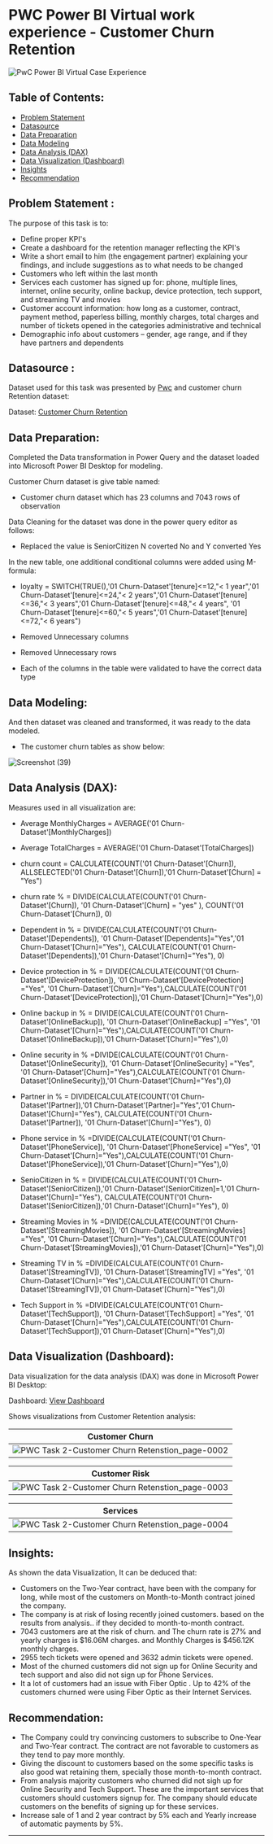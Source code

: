 # PWC Power BI Virtual work experience - Customer Churn Retention

![PwC Power BI Virtual Case Experience](https://user-images.githubusercontent.com/118357991/227788348-b988c4df-7923-46d6-8af7-102b8042f721.png)

## Table of Contents:

- [Problem Statement](https://github.com/yogeshkasar778/PWC_task_2-Customer_Churn_Retension_dashboard/edit/main/README.md#problem-statement-)
- [Datasource](https://github.com/yogeshkasar778/PWC_task_2-Customer_Churn_Retension_dashboard/edit/main/README.md#datasource-)
- [Data Preparation](https://github.com/yogeshkasar778/PWC_task_2-Customer_Churn_Retension_dashboard/edit/main/README.md#data-preparation)
- [Data Modeling](https://github.com/yogeshkasar778/PWC_task_2-Customer_Churn_Retension_dashboard/edit/main/README.md#data-modeling)
- [Data Analysis (DAX)](https://github.com/yogeshkasar778/PWC_task_2-Customer_Churn_Retension_dashboard/edit/main/README.md#data-analysis-dax)
- [Data Visualization (Dashboard)](https://github.com/yogeshkasar778/PWC_task_2-Customer_Churn_Retension_dashboard/edit/main/README.md#data-visualization-dashboard)
- [Insights](https://github.com/yogeshkasar778/PWC_task_2-Customer_Churn_Retension_dashboard/edit/main/README.md#insights)
- [Recommendation](https://github.com/yogeshkasar778/PWC_task_2-Customer_Churn_Retension_dashboard/edit/main/README.md#recommendation)

## Problem Statement :

The purpose of this task is to:

- Define proper KPI's
- Create a dashboard for the retention manager reflecting the KPI's
- Write a short email to him (the engagement partner) explaining your findings, and include suggestions as to what needs to be changed
- Customers who left within the last month
- Services each customer has signed up for: phone, multiple lines, internet, online security, online backup, device protection, tech support, and streaming TV and movies
- Customer account information: how long as a customer, contract, payment method, paperless billing, monthly charges, total charges and number of tickets opened in the categories administrative and technical
- Demographic info about customers – gender, age range, and if they have partners and dependents

## Datasource :

Dataset used for this task was presented by [Pwc](https://www.pwc.ch/en/careers-with-pwc/students/virtual-case-experience.html) and customer churn Retention dataset:

Dataset: [Customer Churn Retention](https://github.com/yogeshkasar778/PWC_task_2---Customer_Churn_Retension_dashboard/blob/main/02%20Churn-Dataset.xlsx)

## Data Preparation:

Completed the Data transformation in Power Query and the dataset loaded into Microsoft Power BI Desktop for modeling.

Customer Churn dataset is give table named:

- Customer churn dataset which has 23 columns and 7043 rows of observation

Data Cleaning for the dataset was done in the power query editor as follows:

- Replaced  the value is SeniorCitizen N coverted No and Y converted Yes

In the new table, one additional conditional columns were added using M-formula:

- loyalty = SWITCH(TRUE(),'01 Churn-Dataset'[tenure]<=12,"< 1 year",'01 Churn-Dataset'[tenure]<=24,"< 2 years",'01 Churn-Dataset'[tenure]<=36,"< 3 years",'01 Churn-Dataset'[tenure]<=48,"< 4 years", '01 Churn-Dataset'[tenure]<=60,"< 5 years",'01 Churn-Dataset'[tenure]<=72,"< 6 years")

- Removed Unnecessary columns 
- Removed Unnecessary rows
- Each of the columns in the table were validated to have the correct data type

## Data Modeling:

And then dataset was cleaned and transformed, it was ready to the data modeled.

- The customer churn tables as show below:

![Screenshot (39)](https://user-images.githubusercontent.com/118357991/227792100-51216842-8e72-4e48-b740-aab5d2f97541.png)

## Data Analysis (DAX):

Measures used in  all visualization are:

- Average MonthlyCharges = AVERAGE('01 Churn-Dataset'[MonthlyCharges])

- Average TotalCharges = AVERAGE('01 Churn-Dataset'[TotalCharges])

- churn count = CALCULATE(COUNT('01 Churn-Dataset'[Churn]), ALLSELECTED('01 Churn-Dataset'[Churn]),'01 Churn-Dataset'[Churn] = "Yes")

- churn rate % = DIVIDE(CALCULATE(COUNT('01 Churn-Dataset'[Churn]), '01 Churn-Dataset'[Churn] = "yes" ), COUNT('01 Churn-Dataset'[Churn]), 0)

- Dependent in % = DIVIDE(CALCULATE(COUNT('01 Churn-Dataset'[Dependents]), '01 Churn-Dataset'[Dependents]="Yes",'01 Churn-Dataset'[Churn]="Yes"), CALCULATE(COUNT('01 Churn-Dataset'[Dependents]),'01 Churn-Dataset'[Churn]="Yes"), 0)

- Device protection in % = DIVIDE(CALCULATE(COUNT('01 Churn-Dataset'[DeviceProtection]), '01 Churn-Dataset'[DeviceProtection] ="Yes", '01 Churn-Dataset'[Churn]="Yes"),CALCULATE(COUNT('01 Churn-Dataset'[DeviceProtection]),'01 Churn-Dataset'[Churn]="Yes"),0)

- Online backup in % = DIVIDE(CALCULATE(COUNT('01 Churn-Dataset'[OnlineBackup]), '01 Churn-Dataset'[OnlineBackup] ="Yes", '01 Churn-Dataset'[Churn]="Yes"),CALCULATE(COUNT('01 Churn-Dataset'[OnlineBackup]),'01 Churn-Dataset'[Churn]="Yes"),0)

- Online security in % =DIVIDE(CALCULATE(COUNT('01 Churn-Dataset'[OnlineSecurity]), '01 Churn-Dataset'[OnlineSecurity] ="Yes", '01 Churn-Dataset'[Churn]="Yes"),CALCULATE(COUNT('01 Churn-Dataset'[OnlineSecurity]),'01 Churn-Dataset'[Churn]="Yes"),0)

- Partner in % = DIVIDE(CALCULATE(COUNT('01 Churn-Dataset'[Partner]),'01 Churn-Dataset'[Partner]="Yes",'01 Churn-Dataset'[Churn]="Yes"), CALCULATE(COUNT('01 Churn-Dataset'[Partner]), '01 Churn-Dataset'[Churn]="Yes"), 0)

- Phone service in % =DIVIDE(CALCULATE(COUNT('01 Churn-Dataset'[PhoneService]), '01 Churn-Dataset'[PhoneService] ="Yes", '01 Churn-Dataset'[Churn]="Yes"),CALCULATE(COUNT('01 Churn-Dataset'[PhoneService]),'01 Churn-Dataset'[Churn]="Yes"),0)

- SenioCitizen in % = DIVIDE(CALCULATE(COUNT('01 Churn-Dataset'[SeniorCitizen]),'01 Churn-Dataset'[SeniorCitizen]=1,'01 Churn-Dataset'[Churn]="Yes"), CALCULATE(COUNT('01 Churn-Dataset'[SeniorCitizen]),'01 Churn-Dataset'[Churn]="Yes"), 0)

- Streaming Movies in % =DIVIDE(CALCULATE(COUNT('01 Churn-Dataset'[StreamingMovies]), '01 Churn-Dataset'[StreamingMovies] ="Yes", '01 Churn-Dataset'[Churn]="Yes"),CALCULATE(COUNT('01 Churn-Dataset'[StreamingMovies]),'01 Churn-Dataset'[Churn]="Yes"),0)

- Streaming TV in % =DIVIDE(CALCULATE(COUNT('01 Churn-Dataset'[StreamingTV]), '01 Churn-Dataset'[StreamingTV] ="Yes", '01 Churn-Dataset'[Churn]="Yes"),CALCULATE(COUNT('01 Churn-Dataset'[StreamingTV]),'01 Churn-Dataset'[Churn]="Yes"),0)

- Tech Support in % =DIVIDE(CALCULATE(COUNT('01 Churn-Dataset'[TechSupport]), '01 Churn-Dataset'[TechSupport] ="Yes", '01 Churn-Dataset'[Churn]="Yes"),CALCULATE(COUNT('01 Churn-Dataset'[TechSupport]),'01 Churn-Dataset'[Churn]="Yes"),0)

## Data Visualization (Dashboard):

Data visualization for the data analysis (DAX) was done in Microsoft Power BI Desktop:

Dashboard: [View Dashboard](https://www.novypro.com/project/yogeshkasar97-1)

Shows visualizations from Customer Retention analysis:

| Customer Churn |
| ----------- |
|![PWC Task 2-Customer Churn Retenstion_page-0002](https://user-images.githubusercontent.com/118357991/229330706-03af1d41-a7e3-4449-8867-55322ecdf371.jpg)|

| Customer Risk |
| ----------- |
|![PWC Task 2-Customer Churn Retenstion_page-0003](https://user-images.githubusercontent.com/118357991/229330924-5b82f4ab-8326-41f0-b001-e56eb264d3ba.jpg)|

| Services |
| ----------- |
|![PWC Task 2-Customer Churn Retenstion_page-0004](https://user-images.githubusercontent.com/118357991/229330958-68b013f5-d013-4de6-a4f7-6a2500823de0.jpg)|

## Insights:

As shown the data Visualization, It can be deduced that:

- Customers on the Two-Year contract, have been with the company for long, while most of the customers on Month-to-Month contract joined the company.
- The company is at risk of losing recently joined customers. based on the results from analysis.. if they decided to month-to-month contract.
- 7043 customers are at the risk of churn. and The churn rate is 27%  and yearly charges is $16.06M charges. and Monthly Charges is $456.12K monthly charges.
- 2955 tech tickets were opened and 3632 admin tickets were opened.
- Most of the churned customers  did not sign up for Online Security and tech support and  also did not sign up for Phone Services.
- It a lot of customers had an issue with Fiber Optic . Up to 42% of the customers churned were using Fiber Optic as their Internet Services.

## Recommendation:

- The Company could try convincing customers to subscribe to One-Year and Two-Year contract. The contract are not favorable to customers  as they tend to pay more monthly.
- Giving the discount to customers based on the some specific tasks is also good wat retaining them, specially those month-to-month contract.
- From analysis majority customers who churned did not sigh up for Online Security and Tech Support. These are the important services that customers should customers signup for. The company should educate customers  on the benefits of signing up for these services.
- Increase sale of 1 and 2 year contract by 5% each and Yearly increase of automatic payments by 5%.

---
